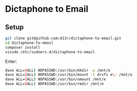 # Dictaphone to Email

## Setup

```bash
git clone git@github.com:d13r/dictaphone-to-email.git
cd dictaphone-to-email
composer install
visudo /etc/sudoers.d/dictaphone-to-email
```

Enter:

```bash
dave ALL=(ALL) NOPASSWD:/usr/bin/mkdir -p /mnt/e
dave ALL=(ALL) NOPASSWD:/usr/bin/mount -t drvfs e\: /mnt/e
dave ALL=(ALL) NOPASSWD:/usr/bin/umount /mnt/e
dave ALL=(ALL) NOPASSWD:/usr/bin/rmdir /mnt/e
```

